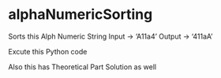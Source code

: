 # alphaNumericSorting 

Sorts this Alph Numeric String 
Input -> ‘A11a4’ Output -> ‘411aA’

Excute this Python code 

Also this has Theoretical Part Solution as well
